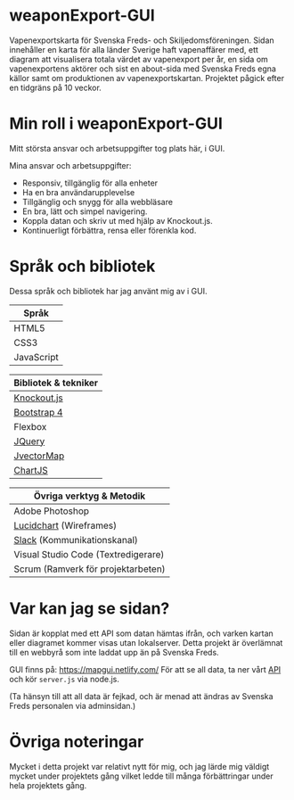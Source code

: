 # weaponExport-GUI

Vapenexportskarta för Svenska Freds- och Skiljedomsföreningen. Sidan innehåller en karta för alla länder Sverige haft vapenaffärer med, ett diagram att visualisera totala värdet av vapenexport per år, en sida om vapenexportens aktörer och sist en about-sida med Svenska Freds egna källor samt om produktionen av vapenexportskartan. Projektet pågick efter en tidgräns på 10 veckor.

# Min roll i weaponExport-GUI

 Mitt största ansvar och arbetsuppgifter tog plats här, i GUI. 
 
 Mina ansvar och arbetsuppgifter:
 
 * Responsiv, tillgänglig för alla enheter
 * Ha en bra användarupplevelse
 * Tillgänglig och snygg för alla webbläsare
 * En bra, lätt och simpel navigering.
 * Koppla datan och skriv ut med hjälp av Knockout.js.
 * Kontinuerligt förbättra, rensa eller förenkla kod.
 
 # Språk och bibliotek
 
 Dessa språk och bibliotek har jag använt mig av i GUI.
 
Språk  |
------------- |
HTML5  |
CSS3  |
JavaScript  |

Bibliotek & tekniker|
------------- |
[Knockout.js](http://knockoutjs.com/)  |
[Bootstrap 4](https://getbootstrap.com/)  |
Flexbox  |
[JQuery](https://jquery.com/) |
[JvectorMap](http://jvectormap.com/) |
[ChartJS](https://www.chartjs.org/)  |

Övriga verktyg & Metodik |
------------- |
Adobe Photoshop  |
[Lucidchart](https://www.lucidchart.com/) (Wireframes)  |
[Slack](https://www.slack.com/) (Kommunikationskanal) |
Visual Studio Code (Textredigerare) |
Scrum (Ramverk för projektarbeten) |

# Var kan jag se sidan?
Sidan är kopplat med ett API som datan hämtas ifrån, och varken kartan eller diagramet kommer visas utan lokalserver. Detta projekt är överlämnat till en webbyrå som inte laddat upp än på Svenska Freds.

GUI finns på: https://mapgui.netlify.com/
För att se all data, ta ner vårt [API](https://github.com/pettrz/weaponExport-API) och kör `server.js` via node.js.

(Ta hänsyn till att all data är fejkad, och är menad att ändras av Svenska Freds personalen via adminsidan.)
# Övriga noteringar

Mycket i detta projekt var relativt nytt för mig, och jag lärde mig väldigt mycket under projektets gång vilket ledde till många förbättringar under hela projektets gång.
 
 
